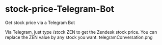 # stock-price-Telegram-Bot
Get stock price via a Telegram Bot

Via Telegram, just type /stock ZEN to get the Zendesk stock price. You can replace the ZEN value by any stock you want.
telegramConversation.png
